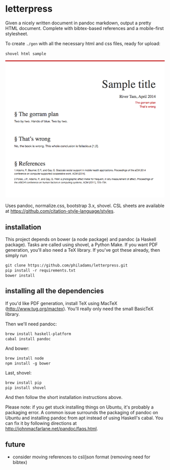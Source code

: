 letterpress
===========

Given a nicely written document in pandoc markdown, output a pretty HTML
document. Complete with bibtex-based references and a mobile-first stylesheet.

To create `./gen` with all the necessary html and css files, ready for upload:

`shovel html sample`

![Sample HTML output](./sample-out.png)

Uses pandoc, normalize.css, bootstrap 3.x, shovel. CSL sheets are available at
https://github.com/citation-style-language/styles.

installation
------------

This project depends on bower (a node package) and pandoc (a Haskell package).
Tasks are called using shovel, a Python Make.  If you want PDF generation,
you'll also need a TeX library. If you've got these already, then simply run

    git clone https://github.com/philadams/letterpress.git
    pip install -r requirements.txt
    bower install


installing all the dependencies
-------------------------------

If you'd like PDF generation, install TeX using MacTeX
(http://www.tug.org/mactex). You'll really only need the small BasicTeX
library.

Then we'll need pandoc:

    brew install haskell-platform
    cabal install pandoc

And bower:

    brew install node
    npm install -g bower

Last, shovel:

    brew install pip
    pip install shovel

And then follow the short installation instructions above.

Please note: if you get stuck installing things on Ubuntu, it's probably a
packaging error. A common issue surrounds the packaging of pandoc on Ubuntu and
installing pandoc from apt instead of using Haskell's cabal. You can fix it by
following directions at http://johnmacfarlane.net/pandoc/faqs.html.

future
------

- consider moving references to csl/json format (removing need for bibtex)
